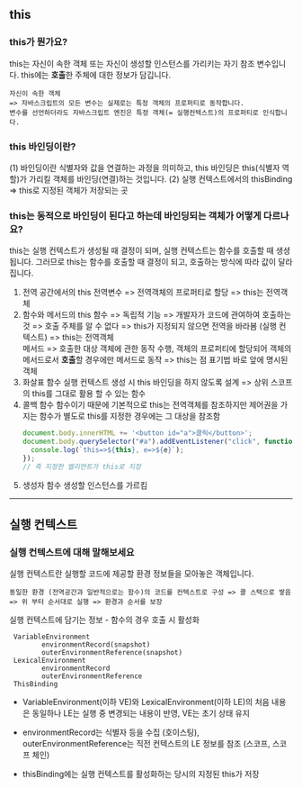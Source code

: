 ## this

### this가 뭔가요?

this는 자신이 속한 객체 또는 자신이 생성할 인스턴스를 가리키는 자기 참조 변수입니다. this에는 **호출**한 주체에 대한 정보가 담깁니다.

    자신이 속한 객체
    => 자바스크립트의 모든 변수는 실제로는 특정 객체의 프로퍼티로 동작합니다.
    변수를 선언하더라도 자바스크립트 엔진은 특정 객체(= 실행컨텍스트)의 프로퍼티로 인식합니다.

### this 바인딩이란?

(1) 바인딩이란 식별자와 값을 연결하는 과정을 의미하고, this 바인딩은 this(식별자 역할)가 가리킬 객체를 바인딩(연결)하는 것입니다.
(2) 실행 컨텍스트에서의 thisBinding => this로 지정된 객체가 저장되는 곳

### this는 동적으로 바인딩이 된다고 하는데 바인딩되는 객체가 어떻게 다르나요?

this는 실행 컨텍스트가 생성될 때 결정이 되며, 실행 컨텍스트는 함수를 호출할 때 생셩됩니다. 그러므로 this는 함수를 호출할 때 결정이 되고, 호출하는 방식에 따라 값이 달라집니다.

1. 전역 공간에서의 this
   전역변수 => 전역객체의 프로퍼티로 할당 => this는 전역객체
2. 함수와 메서드의 this
   함수 => 독립적 기능 => 개발자가 코드에 관여하여 호출하는 것 => 호출 주체를 알 수 없다 => this가 지정되지 않으면 전역을 바라봄 (실행 컨텍스트) => this는 전역객체 <br>
   메서드 => 호출한 대상 객체에 관한 동작 수행, 객체의 프로퍼티에 할당되어 객체의 메서드로서 **호출**할 경우에만 메서드로 동작 => this는 점 표기법 바로 앞에 명시된 객체
3. 화살표 함수
   실행 컨텍스트 생성 시 this 바인딩을 하지 않도록 설계 => 상위 스코프의 this를 그대로 활용 할 수 있는 함수
4. 콜백 함수
   함수이기 때문에 기본적으로 this는 전역객체를 참조하지만 제어권을 가지는 함수가 별도로 this를 지정한 경우에는 그 대상을 참조함
   ```js
   document.body.innerHTML += '<button id="a">클릭</button>';
   document.body.querySelector("#a").addEventListener("click", function (e) {
     console.log(`this=>${this}, e=>${e}`);
   });
   // 즉 지정한 엘리먼트가 this로 지정
   ```
5. 생성자 함수
   생성할 인스턴스를 가르킴

---

## 실행 컨텍스트

### 실행 컨텍스트에 대해 말해보세요

실행 컨텍스트란 실행할 코드에 제공할 환경 정보들을 모아놓은 객체입니다.

    동일한 환경 (전역공간과 일반적으로는 함수)의 코드를 컨텍스트로 구성 => 콜 스택으로 쌓음 => 위 부터 순서대로 실행 => 환경과 순서를 보장

실행 컨텍스트에 담기는 정보 - 함수의 경우 호출 시 활성화

     VariableEnvironment
            environmentRecord(snapshot)
            outerEnvironmentReference(snapshot)
     LexicalEnvironment
            environmentRecord
            outerEnvironmentReference
     ThisBinding

- VariableEnvironment(이하 VE)와 LexicalEnvironment(이하 LE)의 처음 내용은 동일하나 LE는 실행 중 변경되는 내용이 반영, VE는 초기 상태 유지

- environmentRecord는 식별자 등을 수집 (호이스팅), outerEnvironmentReference는 직전 컨텍스트의 LE 정보를 참조 (스코프, 스코프 체인)

- thisBinding에는 실행 컨텍스트를 활성화하는 당시의 지정된 this가 저장
